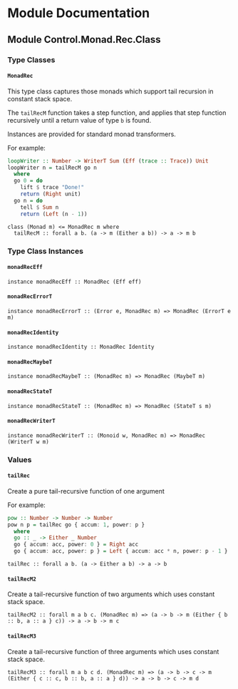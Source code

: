 # Module Documentation

## Module Control.Monad.Rec.Class

### Type Classes

#### `MonadRec`

This type class captures those monads which support tail recursion in constant stack space.

The `tailRecM` function takes a step function, and applies that step function recursively
until a return value of type `b` is found.

Instances are provided for standard monad transformers.

For example:

```purescript
loopWriter :: Number -> WriterT Sum (Eff (trace :: Trace)) Unit
loopWriter n = tailRecM go n
  where
  go 0 = do
    lift $ trace "Done!"
    return (Right unit)
  go n = do
    tell $ Sum n  
    return (Left (n - 1))
```

    class (Monad m) <= MonadRec m where
      tailRecM :: forall a b. (a -> m (Either a b)) -> a -> m b


### Type Class Instances

#### `monadRecEff`

    instance monadRecEff :: MonadRec (Eff eff)

#### `monadRecErrorT`

    instance monadRecErrorT :: (Error e, MonadRec m) => MonadRec (ErrorT e m)

#### `monadRecIdentity`

    instance monadRecIdentity :: MonadRec Identity

#### `monadRecMaybeT`

    instance monadRecMaybeT :: (MonadRec m) => MonadRec (MaybeT m)

#### `monadRecStateT`

    instance monadRecStateT :: (MonadRec m) => MonadRec (StateT s m)

#### `monadRecWriterT`

    instance monadRecWriterT :: (Monoid w, MonadRec m) => MonadRec (WriterT w m)


### Values

#### `tailRec`

Create a pure tail-recursive function of one argument

For example:

```purescript
pow :: Number -> Number -> Number
pow n p = tailRec go { accum: 1, power: p }
  where
  go :: _ -> Either _ Number
  go { accum: acc, power: 0 } = Right acc
  go { accum: acc, power: p } = Left { accum: acc * n, power: p - 1 }
```

    tailRec :: forall a b. (a -> Either a b) -> a -> b

#### `tailRecM2`

Create a tail-recursive function of two arguments which uses constant stack space.

    tailRecM2 :: forall m a b c. (MonadRec m) => (a -> b -> m (Either { b :: b, a :: a } c)) -> a -> b -> m c

#### `tailRecM3`

Create a tail-recursive function of three arguments which uses constant stack space.

    tailRecM3 :: forall m a b c d. (MonadRec m) => (a -> b -> c -> m (Either { c :: c, b :: b, a :: a } d)) -> a -> b -> c -> m d



